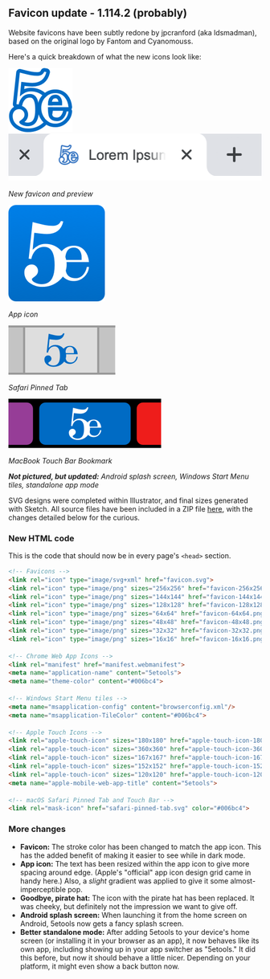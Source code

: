 ## Favicon update - 1.114.2 (probably)
Website favicons have been subtly redone by jpcranford (aka ldsmadman), based on the original logo by Fantom and Cyanomouss.

Here's a quick breakdown of what the new icons look like:

![](./favicon-128x128.png)&nbsp;&nbsp;&nbsp;&nbsp;&nbsp;![](./favicon_preview.png)

*New favicon and preview*

![](./android-chrome-192x192.png)

*App icon*

![](./safari_pin_preview.png)

*Safari Pinned Tab*

![](./touch_bar_preview.png)

*MacBook Touch Bar Bookmark*

_**Not pictured, but updated:** Android splash screen, Windows Start Menu tiles, standalone app mode_

SVG designs were completed within Illustrator, and final sizes generated with Sketch. All source files have been included in a ZIP file [here](./favicon_source_files.zip), with the changes detailed below for the curious.

### New HTML code
This is the code that should now be in every page's `<head>` section.

```html
<!-- Favicons -->
<link rel="icon" type="image/svg+xml" href="favicon.svg">
<link rel="icon" type="image/png" sizes="256x256" href="favicon-256x256.png">
<link rel="icon" type="image/png" sizes="144x144" href="favicon-144x144.png">
<link rel="icon" type="image/png" sizes="128x128" href="favicon-128x128.png">
<link rel="icon" type="image/png" sizes="64x64" href="favicon-64x64.png">
<link rel="icon" type="image/png" sizes="48x48" href="favicon-48x48.png">
<link rel="icon" type="image/png" sizes="32x32" href="favicon-32x32.png">
<link rel="icon" type="image/png" sizes="16x16" href="favicon-16x16.png">

<!-- Chrome Web App Icons -->
<link rel="manifest" href="manifest.webmanifest">
<meta name="application-name" content="5etools">
<meta name="theme-color" content="#006bc4">

<!-- Windows Start Menu tiles -->
<meta name="msapplication-config" content="browserconfig.xml"/>
<meta name="msapplication-TileColor" content="#006bc4">

<!-- Apple Touch Icons -->
<link rel="apple-touch-icon" sizes="180x180" href="apple-touch-icon-180x180.png">
<link rel="apple-touch-icon" sizes="360x360" href="apple-touch-icon-360x360.png">
<link rel="apple-touch-icon" sizes="167x167" href="apple-touch-icon-167x167.png">
<link rel="apple-touch-icon" sizes="152x152" href="apple-touch-icon-152x152.png">
<link rel="apple-touch-icon" sizes="120x120" href="apple-touch-icon-120x120.png">
<meta name="apple-mobile-web-app-title" content="5etools">

<!-- macOS Safari Pinned Tab and Touch Bar -->
<link rel="mask-icon" href="safari-pinned-tab.svg" color="#006bc4">
```

### More changes
- **Favicon:** The stroke color has been changed to match the app icon. This has the added benefit of making it easier to see while in dark mode.
- **App icon:** The text has been resized within the app icon to give more spacing around edge. (Apple's "official" app icon design grid came in handy here.) Also, a *slight* gradient was applied to give it some almost-imperceptible pop.
- **Goodbye, pirate hat:** The icon with the pirate hat has been replaced. It was cheeky, but definitely not the impression we want to give off. <!-- TODO: Delete the /icon folder, wherever it is, since it's not used anymore -->
- **Android splash screen:** When launching it from the home screen on Android, 5etools now gets a fancy splash screen.
- **Better standalone mode:** After adding 5etools to your device's home screen (or installing it in your browser as an app), it now behaves like its own app, including showing up in your app switcher as "5etools." It did this before, but now it should behave a little nicer. Depending on your platform, it might even show a back button now.
